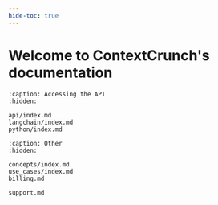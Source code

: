 ```yaml
---
hide-toc: true
---
```

# Welcome to ContextCrunch's documentation

```{toctree}
:caption: Accessing the API
:hidden:

api/index.md
langchain/index.md
python/index.md
```

```{toctree}
:caption: Other
:hidden:

concepts/index.md
use_cases/index.md
billing.md

support.md
```
